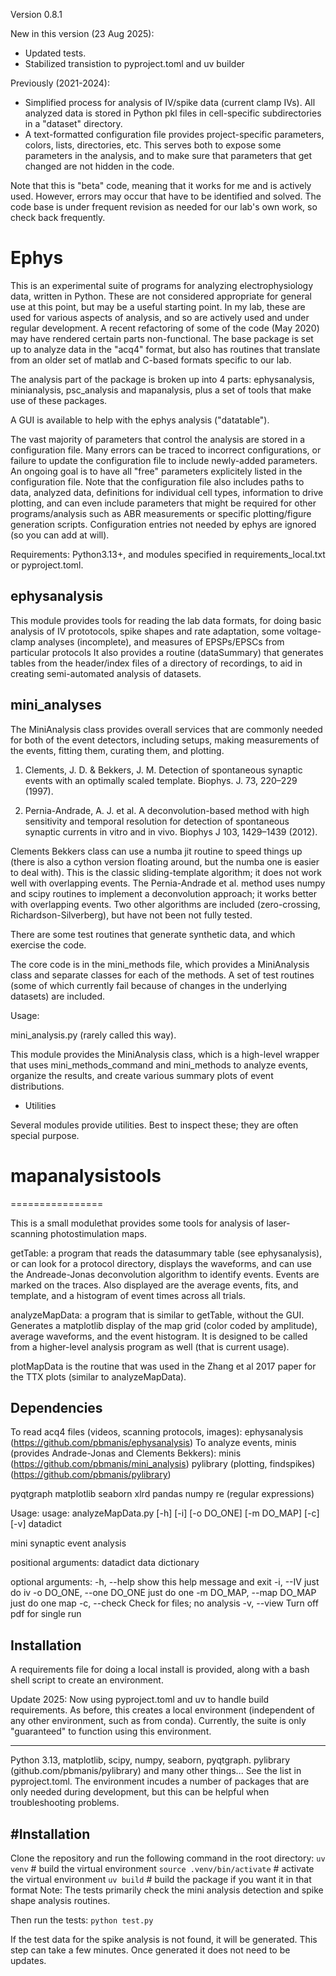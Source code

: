 Version 0.8.1

New in this version (23 Aug 2025):
* Updated tests.
* Stabilized transistion to pyproject.toml and uv builder
  
Previously (2021-2024):
* Simplified process for analysis of IV/spike data (current clamp IVs).
All analyzed data is stored in Python pkl files in cell-specific subdirectories
in a "dataset" directory.
* A text-formatted configuration file provides project-specific parameters, colors, lists,
directories, etc. This serves both to expose some parameters in the analysis,
and to make sure that parameters that get changed are not hidden in the code.

Note that this is "beta" code, meaning that it works for me and is
actively used. However,
errors may occur that have to be identified and solved. The code base is
under frequent revision as needed for our lab's own work, so check back
frequently.


Ephys
=====

This is an experimental suite of programs for analyzing electrophysiology data,
written in Python. These are not considered appropriate for general use at this
point, but may be a useful starting point. In my lab, these are used for various
aspects of analysis, and so are actively used and under regular development. A
recent refactoring of some of the code (May 2020) may have rendered certain
parts non-functional. The base package is set up to analyze data in the "acq4"
format, but also has routines that translate from an older set of matlab and
C-based formats specific to our lab. 

The analysis part of the package is broken up into 4 parts: ephysanalysis, 
minianalysis, psc_analysis and
mapanalysis, plus a set of tools that make use of these packages.

A GUI is available to help with the ephys analysis ("datatable").

The vast majority of parameters that control the analysis are stored
in a configuration file. Many errors can be traced to incorrect configurations,
or failure to update the configuration file to include newly-added
parameters. An ongoing goal is to have all "free" parameters explicitely
listed in the configuration file. Note that the configuration file
also includes paths to data, analyzed data, definitions for individual cell
types, information to drive plotting, and can even include parameters that might
be required for other programs/analysis such as ABR measurements or specific
plotting/figure generation scripts. Configuration entries not needed by ephys
are ignored (so you can add at will).

Requirements: Python3.13+, and modules specified in requirements_local.txt
or pyproject.toml.

ephysanalysis
-------------
This module provides tools for reading the lab data formats, for doing basic
analysis of IV prototocols, spike shapes and rate adaptation, some voltage-clamp
analyses (incomplete), and measures of EPSPs/EPSCs from particular protocols It
also provides a routine (dataSummary) that generates tables from the
header/index files of a directory of recordings, to aid in creating
semi-automated analysis of datasets.


mini_analyses
-------------

The MiniAnalysis class provides overall services that are commonly needed for
both of the event detectors, including setups, making measurements of the
events, fitting them, curating them, and plotting.

1. Clements, J. D. & Bekkers, J. M. Detection of spontaneous synaptic events
    with an optimally scaled template. Biophys. J. 73, 220–229 (1997).

2. Pernia-Andrade, A. J. et al. A deconvolution-based method with high
   sensitivity and temporal resolution for detection of spontaneous synaptic
   currents in vitro and in vivo. Biophys J 103, 1429–1439 (2012).


Clements Bekkers class can use a numba jit routine to speed things up (there is
also a cython version floating around, but the numba one is easier to deal
with). This is the classic sliding-template algorithm; it does not work well
with overlapping events. The Pernia-Andrade et al. method uses numpy and scipy
routines to implement a deconvolution approach; it works better with overlapping
events. Two other algorithms are included (zero-crossing,
Richardson-Silverberg), but have not been not fully tested. 

There are some test routines that generate synthetic data, and which exercise
the code. 

The core code is in the mini_methods file, which provides a MiniAnalysis class
and separate classes for each of the methods. A set of test routines (some of
which currently fail because of changes in the underlying datasets) are
included. 

Usage:

mini_analysis.py  (rarely called this way).

This module provides the MiniAnalysis class, which is a high-level wrapper that
uses mini_methods_command and mini_methods to analyze events, organize the
results, and create various summary plots of event distributions.

* Utilities

Several modules provide utilities. Best to inspect these; they are often special
purpose.


# mapanalysistools
================

This is a small modulethat provides some tools for analysis of laser-scanning
photostimulation maps. 

getTable: a program that reads the datasummary table (see ephysanalysis), or can
look for a protocol directory, displays the waveforms, and can use the
Andreade-Jonas deconvolution algorithm to identify events. Events are marked on
the traces. Also displayed are the average events, fits, and template, and a
histogram of event times across all trials.

analyzeMapData: a program that is similar to getTable, without the GUI.
Generates a matplotlib display of the map grid (color coded by amplitude),
average waveforms, and the event histogram. It is designed to be called from a
higher-level analysis program as well (that is current usage).

plotMapData is the routine that was used in the Zhang et al 2017 paper for the
TTX plots (similar to analyzeMapData).

Dependencies
------------

To read acq4 files (videos, scanning protocols, images):  ephysanalysis
(https://github.com/pbmanis/ephysanalysis) To analyze events, minis (provides
Andrade-Jonas and Clements Bekkers): minis
(https://github.com/pbmanis/mini_analysis) pylibrary (plotting, findspikes)
(https://github.com/pbmanis/pylibrary)

pyqtgraph matplotlib seaborn xlrd pandas numpy re (regular expressions)

Usage: usage: analyzeMapData.py [-h] [-i] [-o DO_ONE] [-m DO_MAP] [-c] [-v]
datadict

mini synaptic event analysis

positional arguments: datadict              data dictionary

optional arguments: -h, --help            show this help message and exit -i,
  --IV              just do iv -o DO_ONE, --one DO_ONE just do one -m DO_MAP,
  --map DO_MAP just do one map -c, --check           Check for files; no
  analysis -v, --view            Turn off pdf for single run
  
  
  Installation
  ------------
  A requirements file for doing a local install is provided, along with a bash
  shell script to create an environment. 
  

  Update 2025: Now using pyproject.toml and uv to handle build
  requirements. As before, this creates a local environment (independent
  of any other environment, such as from conda). Currently, the
  suite is only "guaranteed" to function using this environment.
  
------------
Python 3.13, matplotlib, scipy, numpy, seaborn, pyqtgraph.
pylibrary (github.com/pbmanis/pylibrary)
and many other things... See the list in pyproject.toml.
The environment incudes a number of packages that are only
needed during development, but this can be helpful when
troubleshooting problems.


#Installation
------------
Clone the repository and run the following command in the root directory:
`uv venv`  # build the virtual environment
`source .venv/bin/activate`  # activate the virtual environment
`uv build` # build the package if you want it in that format
Note:
The tests primarily check the mini analysis detection and spike shape analysis routines.

Then run the tests:
`python test.py`

If the test data for the spike analysis is not found, it will be generated. This step
can take a few minutes. Once generated it does not need to be updates.



